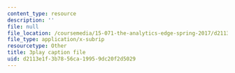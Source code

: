 ```yaml
---
content_type: resource
description: ''
file: null
file_location: /coursemedia/15-071-the-analytics-edge-spring-2017/d2113e1f3b7856ca19959dc20f2d5029_0RaZe62Rg2A.srt
file_type: application/x-subrip
resourcetype: Other
title: 3play caption file
uid: d2113e1f-3b78-56ca-1995-9dc20f2d5029
---
```

